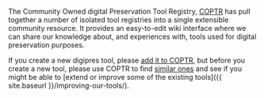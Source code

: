 The Community Owned digital Preservation Tool Registry, <a href="http://coptr.digipres.org/">COPTR</a> has pull together a number of isolated tool registries into a single extensible community resource. It provides an easy-to-edit wiki interface where we can share our knowledge about, and experiences with, tools used for digital preservation purposes.

If you create a new digipres tool, please [add it to COPTR](http://coptr.digipres.org/Guidelines_for_contributing_to_COPTR), but before you create a new tool, please use COPTR to find [similar ones](http://coptr.digipres.org/Category:Function) and see if you might be able to [extend or improve some of the existing tools]({{ site.baseurl }}/improving-our-tools/).

